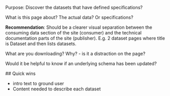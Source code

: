 Purpose: Discover the datasets that have defined specifications?

What is this page about? The actual data? Or specifications?

**Recommendation**: Should be a clearer visual separation between the consuming data section of the site (consumer) and the technical documentation parts of the site (publisher). E.g. 2 dataset pages where title is Dataset and then lists datasets.

What are you downloading? Why? - is it a distraction on the page?

Would it be helpful to know if an underlying schema has been updated?

## Quick wins

* intro text to ground user
* Content needed to describe each dataset
